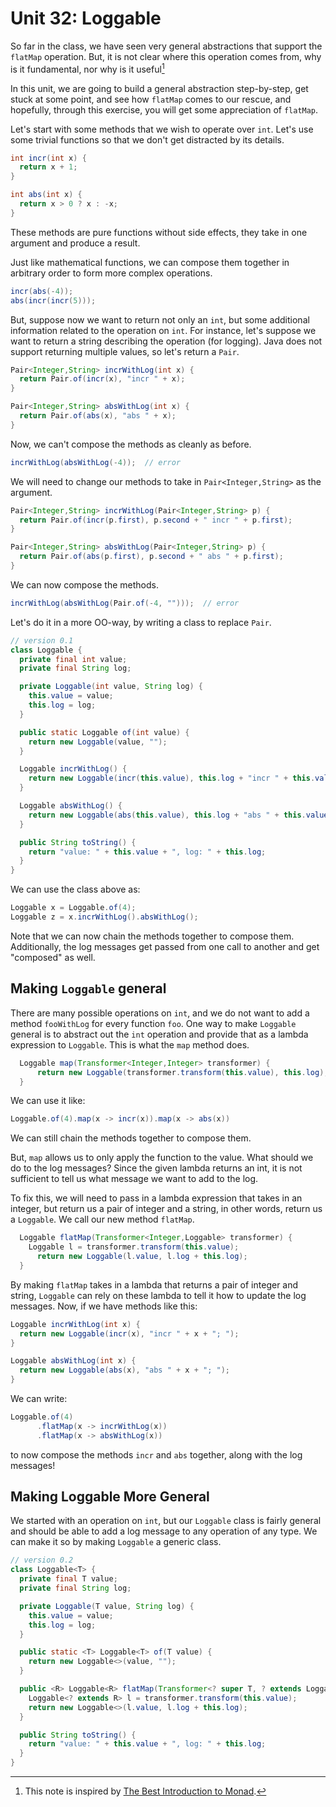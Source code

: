 # Unit 32: Loggable


So far in the class, we have seen very general abstractions that support the `flatMap` operation.  But, it is not clear where this operation comes from, why is it fundamental, nor why is it useful[^1]

In this unit, we are going to build a general abstraction step-by-step, get stuck at some point, and see how `flatMap` comes to our rescue, and hopefully, through this exercise, you will get some appreciation of `flatMap`.

Let's start with some methods that we wish to operate over `int`.  Let's use some trivial functions so that we don't get distracted by its details.

```Java
int incr(int x) {
  return x + 1;
}

int abs(int x) {
  return x > 0 ? x : -x;
}
```

These methods are pure functions without side effects, they take in one argument and produce a result. 

Just like mathematical functions, we can compose them together in arbitrary order to form more complex operations.

```Java
incr(abs(-4));
abs(incr(incr(5)));
```

But, suppose now we want to return not only an `int`, but some additional information related to the operation on `int`.  For instance, let's suppose we want to return a string describing the operation (for logging).  Java does not support returning multiple values, so let's return a `Pair`.

```Java
Pair<Integer,String> incrWithLog(int x) {
  return Pair.of(incr(x), "incr " + x);
}

Pair<Integer,String> absWithLog(int x) {
  return Pair.of(abs(x), "abs " + x);
}
```

Now, we can't compose the methods as cleanly as before.

```Java
incrWithLog(absWithLog(-4));  // error
```

We will need to change our methods to take in `Pair<Integer,String>` as the argument.

```Java
Pair<Integer,String> incrWithLog(Pair<Integer,String> p) {
  return Pair.of(incr(p.first), p.second + " incr " + p.first);
}

Pair<Integer,String> absWithLog(Pair<Integer,String> p) {
  return Pair.of(abs(p.first), p.second + " abs " + p.first);
}
```

We can now compose the methods.
```Java
incrWithLog(absWithLog(Pair.of(-4, "")));  // error
```

Let's do it in a more OO-way, by writing a class to replace `Pair`.

```Java
// version 0.1
class Loggable {
  private final int value;
  private final String log;

  private Loggable(int value, String log) {
    this.value = value;
    this.log = log;
  }

  public static Loggable of(int value) {
    return new Loggable(value, "");
  }

  Loggable incrWithLog() {
    return new Loggable(incr(this.value), this.log + "incr " + this.value + "; ");
  }

  Loggable absWithLog() {
    return new Loggable(abs(this.value), this.log + "abs " + this.value + "; ");
  }

  public String toString() {
    return "value: " + this.value + ", log: " + this.log;
  }
}
```

We can use the class above as:
```Java
Loggable x = Loggable.of(4);
Loggable z = x.incrWithLog().absWithLog();
```

Note that we can now chain the methods together to compose them.  Additionally, the log messages get passed from one call to another and get "composed" as well.

## Making `Loggable` general

There are many possible operations on `int`, and we do not want to add a method `fooWithLog` for every function `foo`.  One way to make `Loggable` general is to abstract out the `int` operation and provide that as a lambda expression to `Loggable`.  This is what the `map` method does. 

```Java
  Loggable map(Transformer<Integer,Integer> transformer) {
	  return new Loggable(transformer.transform(this.value), this.log); 
  }
```

We can use it like:
```Java
Loggable.of(4).map(x -> incr(x)).map(x -> abs(x))
```

We can still chain the methods together to compose them.

But, `map` allows us to only apply the function to the value.  What should we do to the log messages?  Since the given lambda returns an int, it is not sufficient to tell us what message we want to add to the log.

To fix this, we will need to pass in a lambda expression that takes in an integer, but return us a pair of integer and a string, in other words, return us a `Loggable`.  We call our new method `flatMap`.

```Java
  Loggable flatMap(Transformer<Integer,Loggable> transformer) {
    Loggable l = transformer.transform(this.value);
	  return new Loggable(l.value, l.log + this.log); 
  }
```

By making `flatMap` takes in a lambda that returns a pair of integer and string, `Loggable` can rely on these lambda to tell it how to update the log messages.  Now, if we have methods like this:

```Java
Loggable incrWithLog(int x) {
  return new Loggable(incr(x), "incr " + x + "; ");
}

Loggable absWithLog(int x) {
  return new Loggable(abs(x), "abs " + x + "; ");
}
```

We can write:
```Java
Loggable.of(4)
      .flatMap(x -> incrWithLog(x))
      .flatMap(x -> absWithLog(x))
```

to now compose the methods `incr` and `abs` together, along with the log messages!

## Making Loggable More General

We started with an operation on `int`, but our `Loggable` class is fairly general and should be able to add a log message to any operation of any type.  We can make it so by making `Loggable` a generic class.

```Java
// version 0.2
class Loggable<T> {
  private final T value;
  private final String log;

  private Loggable(T value, String log) {
    this.value = value;
	this.log = log;
  }

  public static <T> Loggable<T> of(T value) {
	return new Loggable<>(value, "");
  }

  public <R> Loggable<R> flatMap(Transformer<? super T, ? extends Loggable<? extends R>> transformer) {
    Loggable<? extends R> l = transformer.transform(this.value);
	return new Loggable<>(l.value, l.log + this.log);
  }

  public String toString() {
    return "value: " + this.value + ", log: " + this.log;
  }
}
```

[^1]: This note is inspired by [The Best Introduction to Monad](https://blog.jcoglan.com/2011/03/05/translation-from-haskell-to-javascript-of-selected-portions-of-the-best-introduction-to-monads-ive-ever-read/#).
